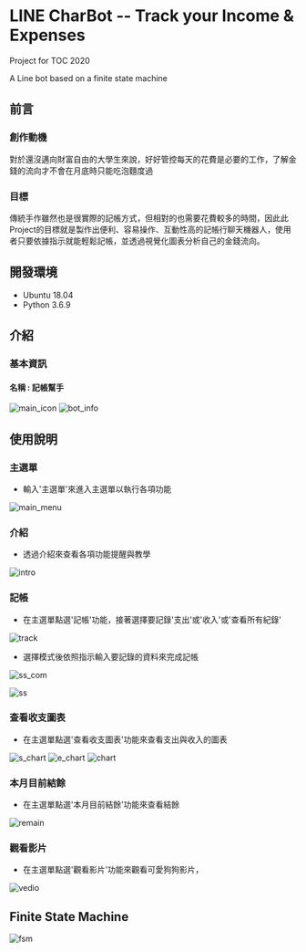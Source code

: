 # LINE CharBot -- Track your Income & Expenses

Project for TOC 2020

A Line bot based on a finite state machine

## 前言
### 創作動機

對於還沒邁向財富自由的大學生來說，好好管控每天的花費是必要的工作，了解金錢的流向才不會在月底時只能吃泡麵度過

### 目標

傳統手作雖然也是很實際的記帳方式，但相對的也需要花費較多的時間，因此此Project的目標就是製作出便利、容易操作、互動性高的記帳行聊天機器人，使用者只要依據指示就能輕鬆記帳，並透過視覺化圖表分析自己的金錢流向。

## 開發環境
* Ubuntu 18.04
* Python 3.6.9

## 介紹
### 基本資訊
#### 名稱 : 記帳幫手
![main_icon](https://i.imgur.com/TisBW9Jm.png)
![bot_info](https://i.imgur.com/86Kcl7Wm.png)

## 使用說明
### 主選單
* 輸入'主選單'來進入主選單以執行各項功能

![main_menu](https://i.imgur.com/yjacih1.png)

### 介紹
* 透過介紹來查看各項功能提醒與教學

![intro](https://i.imgur.com/xbO757ym.png)

### 記帳
* 在主選單點選'記帳'功能，接著選擇要記錄'支出'或'收入'或'查看所有紀錄'

![track](https://i.imgur.com/6yuC9DHm.png)

* 選擇模式後依照指示輸入要記錄的資料來完成記帳

![ss_com](https://i.imgur.com/8kuZSjjm.png)

![ss](https://i.imgur.com/J2Av5jYm.png)

### 查看收支圖表
* 在主選單點選'查看收支圖表'功能來查看支出與收入的圖表

![s_chart](https://i.imgur.com/kOkAMKtm.png)
![e_chart](https://i.imgur.com/UDqdewgm.png)
![chart](https://i.imgur.com/wNRlvgpm.png)

### 本月目前結餘
* 在主選單點選'本月目前結餘'功能來查看結餘

![remain](https://i.imgur.com/POMe8tsm.png)


### 觀看影片
* 在主選單點選'觀看影片'功能來觀看可愛狗狗影片，

![vedio](https://i.imgur.com/vmCw4YG.png)

## Finite State Machine
![fsm](https://i.imgur.com/edIeKWZ.png)


